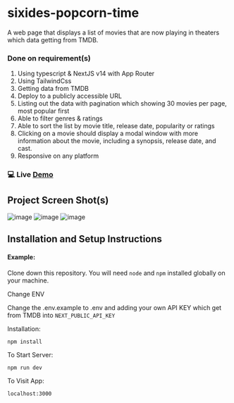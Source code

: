 # sixides-popcorn-time

A web page that displays a list of movies that are now playing in theaters which data getting from TMDB.

### Done on requirement(s)
1. Using typescript & NextJS v14 with App Router
2. Using TailwindCss
3. Getting data from TMDB
4. Deploy to a publicly accessible URL
5. Listing out the data with pagination which showing 30 movies per page, most popular first
6. Able to filter genres & ratings
7. Able to sort the list by movie title, release date, popularity or ratings
8. Clicking on a movie should display a modal window with more information about the
movie, including a synopsis, release date, and cast.
9. Responsive on any platform

### 💻 Live [Demo](https://sixides-popcorn-time.netlify.app/)

## Project Screen Shot(s)
![image](https://github.com/JimmyGithub007/sixides-popcorn-time/assets/47911072/7794457a-e59a-414c-ac9e-e353d00cc39e)
![image](https://github.com/JimmyGithub007/sixides-popcorn-time/assets/47911072/d061a68a-0db7-4f0b-a584-f68028a770a5)
![image](https://github.com/JimmyGithub007/sixides-popcorn-time/assets/47911072/56baae61-c853-451b-b521-5817f94d1277)

## Installation and Setup Instructions

#### Example:  

Clone down this repository. You will need `node` and `npm` installed globally on your machine.  

Change ENV

Change the .env.example to .env and adding your own API KEY which get from TMDB into `NEXT_PUBLIC_API_KEY`

Installation:

`npm install`  

To Start Server:

`npm run dev`

To Visit App:

`localhost:3000`
